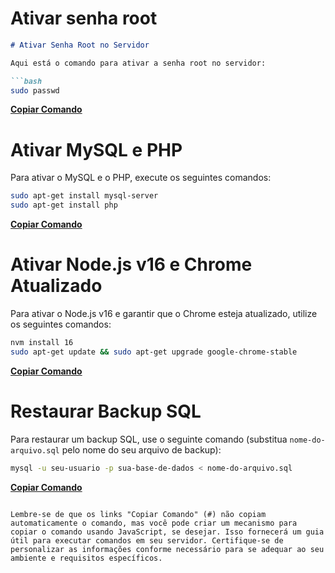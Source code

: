 # Ativar senha root

```markdown
# Ativar Senha Root no Servidor

Aqui está o comando para ativar a senha root no servidor:

```bash
sudo passwd
```

[**Copiar Comando**](#)

# Ativar MySQL e PHP

Para ativar o MySQL e o PHP, execute os seguintes comandos:

```bash
sudo apt-get install mysql-server
sudo apt-get install php
```

[**Copiar Comando**](#)

# Ativar Node.js v16 e Chrome Atualizado

Para ativar o Node.js v16 e garantir que o Chrome esteja atualizado, utilize os seguintes comandos:

```bash
nvm install 16
sudo apt-get update && sudo apt-get upgrade google-chrome-stable
```

[**Copiar Comando**](#)

# Restaurar Backup SQL

Para restaurar um backup SQL, use o seguinte comando (substitua `nome-do-arquivo.sql` pelo nome do seu arquivo de backup):

```bash
mysql -u seu-usuario -p sua-base-de-dados < nome-do-arquivo.sql
```

[**Copiar Comando**](#)
```

Lembre-se de que os links "Copiar Comando" (#) não copiam automaticamente o comando, mas você pode criar um mecanismo para copiar o comando usando JavaScript, se desejar. Isso fornecerá um guia útil para executar comandos em seu servidor. Certifique-se de personalizar as informações conforme necessário para se adequar ao seu ambiente e requisitos específicos.
